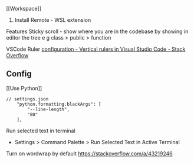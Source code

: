 [[Workspace]]

1. Install Remote - WSL extension

Features
Sticky scroll - show where you are in the codebase by showing in editor the tree e g class > public > function

VSCode Ruler
[configuration - Vertical rulers in Visual Studio Code - Stack Overflow](https://stackoverflow.com/questions/29968499/vertical-rulers-in-visual-studio-code)

## Config

[[Use Python]]
```
// settings.json
    "python.formatting.blackArgs": [
        "--line-length",
        "80"
    ],
```

Run selected text in terminal
- Settings > Command Palette > Run Selected Text in Active Terminal

Turn on wordwrap by default
https://stackoverflow.com/a/43219246
